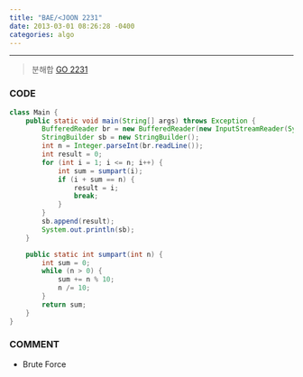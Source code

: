 ```yaml
---
title: "BAE/<JOON 2231"
date: 2013-03-01 08:26:28 -0400
categories: algo
---
```

---

> 분해합 [GO 2231]

### CODE
```java
class Main {
	public static void main(String[] args) throws Exception {
		BufferedReader br = new BufferedReader(new InputStreamReader(System.in));
		StringBuilder sb = new StringBuilder();
		int n = Integer.parseInt(br.readLine());
		int result = 0;
		for (int i = 1; i <= n; i++) {
			int sum = sumpart(i);
			if (i + sum == n) {
				result = i;
				break;
			}
		}
		sb.append(result);
		System.out.println(sb);
	}

	public static int sumpart(int n) {
		int sum = 0;
		while (n > 0) {
			sum += n % 10;
			n /= 10;
		}
		return sum;
	}
}

```

### COMMENT
* Brute Force

[GO 2231]: https://www.acmicpc.net/problem/2231
